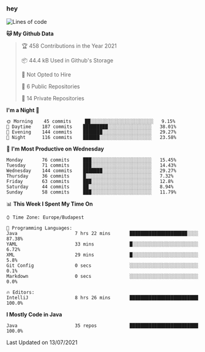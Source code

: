 ### hey

<!--START_SECTION:waka-->
![Lines of code](https://img.shields.io/badge/From%20Hello%20World%20I%27ve%20Written-56790%20lines%20of%20code-blue)

**🐱 My Github Data** 

> 🏆 458 Contributions in the Year 2021
 > 
> 📦 44.4 kB Used in Github's Storage 
 > 
> 🚫 Not Opted to Hire
 > 
> 📜 6 Public Repositories 
 > 
> 🔑 14 Private Repositories  
 > 
**I'm a Night 🦉** 

```text
🌞 Morning    45 commits     ██░░░░░░░░░░░░░░░░░░░░░░░   9.15% 
🌆 Daytime    187 commits    █████████░░░░░░░░░░░░░░░░   38.01% 
🌃 Evening    144 commits    ███████░░░░░░░░░░░░░░░░░░   29.27% 
🌙 Night      116 commits    ██████░░░░░░░░░░░░░░░░░░░   23.58%

```
📅 **I'm Most Productive on Wednesday** 

```text
Monday       76 commits     ███░░░░░░░░░░░░░░░░░░░░░░   15.45% 
Tuesday      71 commits     ███░░░░░░░░░░░░░░░░░░░░░░   14.43% 
Wednesday    144 commits    ███████░░░░░░░░░░░░░░░░░░   29.27% 
Thursday     36 commits     █░░░░░░░░░░░░░░░░░░░░░░░░   7.32% 
Friday       63 commits     ███░░░░░░░░░░░░░░░░░░░░░░   12.8% 
Saturday     44 commits     ██░░░░░░░░░░░░░░░░░░░░░░░   8.94% 
Sunday       58 commits     ███░░░░░░░░░░░░░░░░░░░░░░   11.79%

```


📊 **This Week I Spent My Time On** 

```text
⌚︎ Time Zone: Europe/Budapest

💬 Programming Languages: 
Java                     7 hrs 22 mins       █████████████████████░░░░   87.38% 
YAML                     33 mins             █░░░░░░░░░░░░░░░░░░░░░░░░   6.72% 
XML                      29 mins             █░░░░░░░░░░░░░░░░░░░░░░░░   5.8% 
Git Config               0 secs              ░░░░░░░░░░░░░░░░░░░░░░░░░   0.1% 
Markdown                 0 secs              ░░░░░░░░░░░░░░░░░░░░░░░░░   0.0%

🔥 Editors: 
IntelliJ                 8 hrs 26 mins       █████████████████████████   100.0%

```

**I Mostly Code in Java** 

```text
Java                     35 repos            █████████████████████████   100.0%

```



 Last Updated on 13/07/2021
<!--END_SECTION:waka-->
